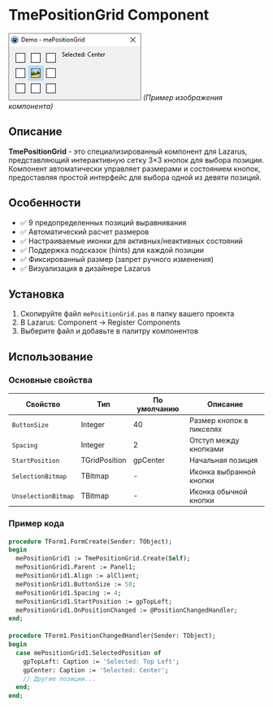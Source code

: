 # TmePositionGrid Component

![TmePositionGrid Preview](preview.png) *(Пример изображения компонента)*

## Описание

**TmePositionGrid** - это специализированный компонент для Lazarus, представляющий интерактивную сетку 3×3 кнопок для выбора позиции. Компонент автоматически управляет размерами и состоянием кнопок, предоставляя простой интерфейс для выбора одной из девяти позиций.

## Особенности

- ✅ 9 предопределенных позиций выравнивания
- ✅ Автоматический расчет размеров
- ✅ Настраиваемые иконки для активных/неактивных состояний
- ✅ Поддержка подсказок (hints) для каждой позиции
- ✅ Фиксированный размер (запрет ручного изменения)
- ✅ Визуализация в дизайнере Lazarus

## Установка

1. Скопируйте файл `mePositionGrid.pas` в папку вашего проекта
2. В Lazarus: Component → Register Components
3. Выберите файл и добавьте в палитру компонентов

## Использование

### Основные свойства

| Свойство            | Тип           | По умолчанию | Описание                |
|---------------------|---------------|--------------|-------------------------|
| `ButtonSize`        | Integer       | 40           | Размер кнопок в пикселях|
| `Spacing`           | Integer       | 2            | Отступ между кнопками   |
| `StartPosition`     | TGridPosition | gpCenter     | Начальная позиция       |
| `SelectionBitmap`   | TBitmap       | -            | Иконка выбранной кнопки |
| `UnselectionBitmap` | TBitmap       | -            | Иконка обычной кнопки   |

### Пример кода

```pascal
procedure TForm1.FormCreate(Sender: TObject);
begin
  mePositionGrid1 := TmePositionGrid.Create(Self);
  mePositionGrid1.Parent := Panel1;
  mePositionGrid1.Align := alClient;
  mePositionGrid1.ButtonSize := 50;
  mePositionGrid1.Spacing := 4;
  mePositionGrid1.StartPosition := gpTopLeft;
  mePositionGrid1.OnPositionChanged := @PositionChangedHandler;
end;

procedure TForm1.PositionChangedHandler(Sender: TObject);
begin
  case mePositionGrid1.SelectedPosition of
    gpTopLeft: Caption := 'Selected: Top Left';
    gpCenter: Caption := 'Selected: Center';
    // Другие позиции...
  end;
end;
